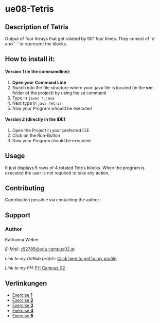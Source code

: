 # ue08-Tetris 
## Description of Tetris
Output of four Arrays that get  rotated by 90° four times. They consist of 'o' and '-' to represent the blocks. 

## How to install it:
#### Version 1 (in the commandline):
1. **Open your Command Line** 
2. Switch into the file structure where your .java file is located (in the **src** folder of the project) by using the `cd` command
3. Type in `javac *.java` 
4. Next type in `java Tetris`
5. Now your Program whould be executed

#### Version 2 (directly in the IDE):
1. Open the Project in your preferred IDE
2. Click on the Run-Button 
3. Now your Program should be executed

## Usage
It just displays 5 rows of 4 rotated Tetris blocks. 
When the program is executed the user is not required to take any action. 

## Contributing
Contribution possible via contacting the author.

## Support
### Author
Katharina Weber

*E-Mail:*  s52785@edu.campus02.at

*Link to my GitHub profile:* [Click here to get to my profile](https://github.com/KatharinaWeber/bsd23_weber_katharina)


*Link to my FH:* [FH Campus 02](https://www.campus02.at/)


## Verlinkungen
- [Exercise **1**](exercise1.md)
- [Exercise **2**](exercise2.md)
- [Exercise **3**](exercise3.md)
- [Exercise **4**](exercise4.md)
- [Exercise **5**](exercise5.md)